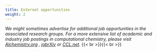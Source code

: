 ```yaml
---
title: External opportunities
weight: 2
---
```

_We might sometimes advertise for additional job opportunities in the associated research groups. For a more extensive list of academic and industry job postings in computational chemistry, please visit_ [_Alchemistry.org_](http://www.alchemistry.org/wiki/Job_postings) _,_ [_jobrXiv_](https://jobrxiv.org/) _or_ [_CCL.net_](http://ccl.net/chemistry/announcements/jobs/index.shtml)_._
{{< br >}}{{< br >}}
